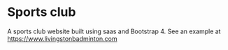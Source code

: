 # Sports club

A sports club website built using saas and Bootstrap 4. See an example at https://www.livingstonbadminton.com
